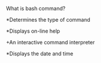 What is bash command?

  *Determines the type of command 

  *Displays on-line help 

  +An interactive command interpreter 

  *Displays the date and time
